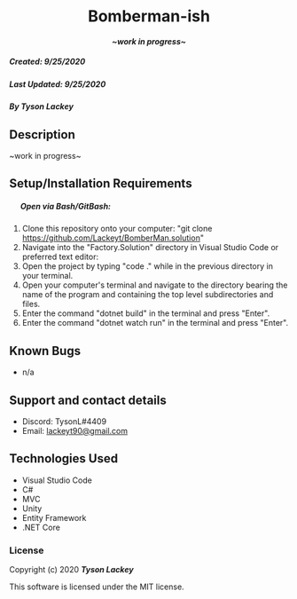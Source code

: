 <h1 align="center"><strong>Bomberman-ish</strong></h1>

<h4 align="center"><em>~work in progress~</em></h4>


##### __Created:__ 9/25/2020
##### __Last Updated:__ 9/25/2020 
##### By _**Tyson Lackey**_  


## Description

~work in progress~

## Setup/Installation Requirements

##### &nbsp;&nbsp;&nbsp;&nbsp;&nbsp;&nbsp;Open via Bash/GitBash:

1. Clone this repository onto your computer:
    "git clone https://github.com/Lackeyt/BomberMan.solution"
2. Navigate into the "Factory.Solution" directory in Visual Studio Code or preferred text editor:
3. Open the project by typing "code ." while in the previous directory in your terminal.
4. Open your computer's terminal and navigate to the directory bearing the name of the program and containing the top level subdirectories and files.
5. Enter the command "dotnet build" in the terminal and press "Enter".
6. Enter the command "dotnet watch run" in the terminal and press "Enter".

## Known Bugs

* n/a

## Support and contact details

* Discord: TysonL#4409
* Email: lackeyt90@gmail.com


## Technologies Used

* Visual Studio Code
* C#
* MVC
* Unity
* Entity Framework
* .NET Core

### License

Copyright (c) 2020 **_Tyson Lackey_**

This software is licensed under the MIT license.